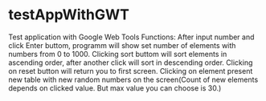 # testAppWithGWT
Test application with Google Web Tools
Functions:
After input number and click Enter buttom, programm will show set number of elements with numbers from 0 to 1000.
Clicking sort buttom will sort elements in ascending order, after another click will sort in descending order.
Clicking on reset button will return you to first screen.
Clicking on element present new table with new random numbers on the screen(Count of new elements depends on clicked value. But max value you can choose is 30.)
